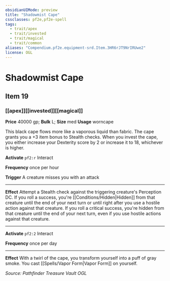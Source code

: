 ```yaml
---
obsidianUIMode: preview
title: "Shadowmist Cape"
cssclasses: pf2e,pf2e-spell
tags:
  - trait/apex
  - trait/invested
  - trait/magical
  - trait/common
aliases: "Compendium.pf2e.equipment-srd.Item.3HR6rJT9NrIRUwe2"
license: OGL
---
```

# Shadowmist Cape
## Item 19
### [[apex]][[invested]][[magical]]


**Price** 40000 gp; 
**Bulk** L; **Size** med
**Usage** worncape

This black cape flows more like a vaporous liquid than fabric. The cape grants you a +3 item bonus to Stealth checks. When you invest the cape, you either increase your Dexterity score by 2 or increase it to 18, whichever is higher.

**Activate** `pf2:r` Interact

**Frequency** once per hour

**Trigger** A creature misses you with an attack

* * *

**Effect** Attempt a Stealth check against the triggering creature's Perception DC. If you roll a success, you're [[Conditions/Hidden|Hidden]] from that creature until the end of your next turn or until right after you use a hostile action against that creature. If you roll a critical success, you're hidden from that creature until the end of your next turn, even if you use hostile actions against that creature.

* * *

**Activate** `pf2:2` Interact

**Frequency** once per day

* * *

**Effect** With a twirl of the cape, you transform yourself into a puff of gray smoke. You cast [[Spells/Vapor Form|Vapor Form]] on yourself.

*Source: Pathfinder Treasure Vault*
*OGL*